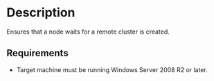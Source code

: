 # Description

Ensures that a node waits for a remote cluster is created.

## Requirements

* Target machine must be running Windows Server 2008 R2 or later.
